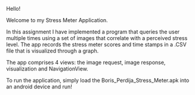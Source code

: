 Hello!

Welcome to my Stress Meter Application.

In this assignment I have implemented a program that queries the user multiple times using a set of images that correlate with a perceived stress level. The app records the stress meter scores and time stamps in a .CSV file that is visualized through a graph.

The app comprises 4 views: the image request, image response, visualization and NavigationView. 

To run the application, simply load the Boris_Perdija_Stress_Meter.apk into an android device and run!
